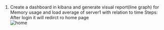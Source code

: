 1. Create a dashboard in kibana and generate visual report(line graph) for Memory usage and load average of server1 with relation to time
Steps:<br/>
After login it will redirct ro home page<br/>
![home](https://user-images.githubusercontent.com/53372486/144078574-6b98c720-4b9d-4e0a-b77f-8501601eb588.png)<br/>